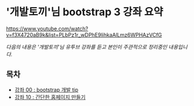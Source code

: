 # '개발토끼'님 bootstrap 3 강좌 요약

https://www.youtube.com/watch?v=f3X4720aB9k&list=PLbPz1r_wDPhE9lihkaAlLmz6WPHAzVCfG

*다음의 내용은 '개발토끼'님 유투브 강좌를 듣고 본인이 주관적으로 정리중인 내용입니다.*

## 목차
* [강좌 00 : bootstrap 개발 tip](lecture00.md)
* [강좌 10 : 간단한 홈페이지 만들기](lecture10.md)
